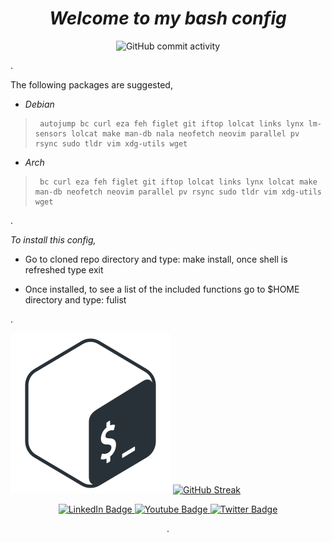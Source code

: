 <div id="header" align="center">
<h1><em>Welcome to my bash config</em></h1>
<img alt="GitHub commit activity" src="https://img.shields.io/github/commit-activity/t/thorbits/thbashrc">
</div>
<p>.
  
  The following packages are suggested,
  </p>

*  <p><em>Debian</em>

>      autojump bc curl eza feh figlet git iftop lolcat links lynx lm-sensors lolcat make man-db nala neofetch neovim parallel pv rsync sudo tldr vim xdg-utils wget
</p>

*  <p><em>Arch</em>

>      bc curl eza feh figlet git iftop lolcat links lynx lolcat make man-db neofetch neovim parallel pv rsync sudo tldr vim xdg-utils wget

</p>
<p>.
  

</p>

<div>
  <em>To install this config,</em>
  
*  Go to cloned repo directory and type: make install, once shell is refreshed type exit

*  Once installed, to see a list of the included functions go to $HOME directory and type:  fulist

<p>.
  

</p>
</div>

<p>
  <img src="https://github.com/devicons/devicon/blob/master/icons/bash/bash-plain.svg"/>
<a href="https://git.io/streak-stats"><img src="https://github-readme-streak-stats.herokuapp.com?user=thorbits&theme=transparent&date_format=j%20M%5B%20Y%5D&mode=weekly" alt="GitHub Streak" /></a>
<div id="badges" align="center">
<a href="your-linkedin-URL">
  <img src="https://img.shields.io/badge/LinkedIn-blue?style=for-the-badge&logo=linkedin&logoColor=white" alt="LinkedIn Badge"/>
</a>
<a href="your-youtube-URL">
  <img src="https://img.shields.io/badge/YouTube-red?style=for-the-badge&logo=youtube&logoColor=white" alt="Youtube Badge"/>
</a>
<a href="your-twitter-URL">
  <img src="https://img.shields.io/badge/Twitter-blue?style=for-the-badge&logo=twitter&logoColor=white" alt="Twitter Badge"/>
</a>
</p>
<p>.
  

</p>
  <img src="https://komarev.com/ghpvc/?username=thorbits&style=flat-square&color=blue" alt=""/>  
</div>

